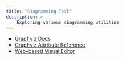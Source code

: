 ```yaml
---
title: "Diagramming Tool"
description: >
    Exploring various diagramming utilities
---
```


- [Graphviz Docs](https://www.graphviz.org/documentation/)
- [Graphviz Attribute Reference](https://www.graphviz.org/doc/info/attrs.html)
- [Web-based Visual Editor](http://magjac.com/graphviz-visual-editor/)
